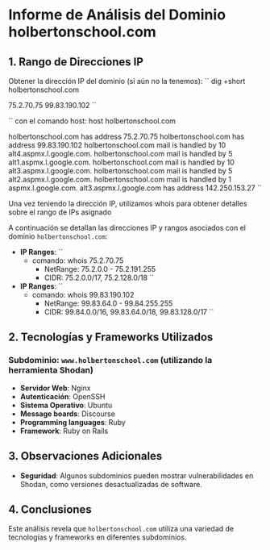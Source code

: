 # Informe de Análisis del Dominio holbertonschool.com

## 1. Rango de Direcciones IP
Obtener la dirección IP del dominio (si aún no la tenemos):
``
dig +short holbertonschool.com

75.2.70.75
99.83.190.102
``

`` con el comando host:
host holbertonschool.com

holbertonschool.com has address 75.2.70.75
holbertonschool.com has address 99.83.190.102
holbertonschool.com mail is handled by 10 alt4.aspmx.l.google.com.
holbertonschool.com mail is handled by 5 alt1.aspmx.l.google.com.
holbertonschool.com mail is handled by 10 alt3.aspmx.l.google.com.
holbertonschool.com mail is handled by 5 alt2.aspmx.l.google.com.
holbertonschool.com mail is handled by 1 aspmx.l.google.com.
alt3.aspmx.l.google.com has address 142.250.153.27
``

Una vez teniendo la dirección IP, utilizamos whois para obtener detalles sobre el rango de IPs asignado

A continuación se detallan las direcciones IP y rangos asociados con el dominio `holbertonschool.com`:

- **IP Ranges**:
  ``
  - comando: whois 75.2.70.75
    - NetRange:       75.2.0.0 - 75.2.191.255
    - CIDR:           75.2.0.0/17, 75.2.128.0/18
  ``
- **IP Ranges**:
  ``
  - comando: whois 99.83.190.102
    - NetRange:       99.83.64.0 - 99.84.255.255
    - CIDR:           99.84.0.0/16, 99.83.64.0/18, 99.83.128.0/17
  ``

## 2. Tecnologías y Frameworks Utilizados

### Subdominio: `www.holbertonschool.com` (utilizando la herramienta Shodan)
- **Servidor Web**: Nginx
- **Autenticación**: OpenSSH
- **Sistema Operativo**: Ubuntu
- **Message boards**: Discourse
- **Programming languages**: Ruby
- **Framework**: Ruby on Rails

## 3. Observaciones Adicionales

- **Seguridad**: Algunos subdominios pueden mostrar vulnerabilidades en Shodan, como versiones desactualizadas de software.

## 4. Conclusiones

Este análisis revela que `holbertonschool.com` utiliza una variedad de tecnologías y frameworks en diferentes subdominios.
